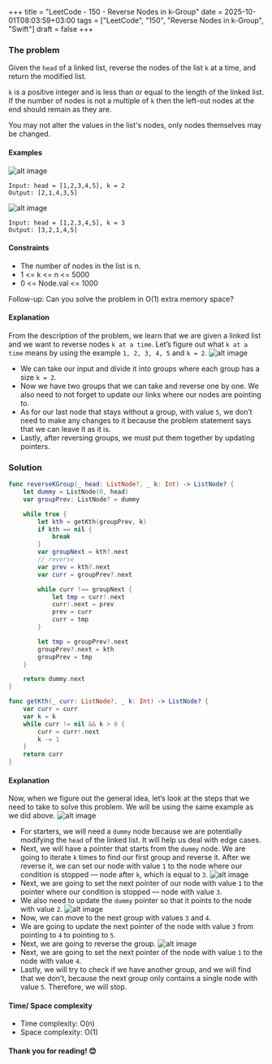 +++
title = "LeetCode - 150 - Reverse Nodes in k-Group"
date = 2025-10-01T08:03:59+03:00
tags = ["LeetCode", "150", "Reverse Nodes in k-Group", "Swift"]
draft = false
+++

### The problem

Given the `head` of a linked list, reverse the nodes of the list `k` at a time, and return the modified list.

`k` is a positive integer and is less than or equal to the length of the linked list. If the number of nodes is not a multiple of `k` then the left-out nodes at the end should remain as they are.

You may not alter the values in the list's nodes, only nodes themselves may be changed.

#### Examples

![alt image](images/reverse_ex1.jpg#center)

```
Input: head = [1,2,3,4,5], k = 2
Output: [2,1,4,3,5]
```

![alt image](images/reverse_ex2.jpg#center)

```
Input: head = [1,2,3,4,5], k = 3
Output: [3,2,1,4,5]
```

#### Constraints

* The number of nodes in the list is n.
* 1 <= k <= n <= 5000
* 0 <= Node.val <= 1000

Follow-up: Can you solve the problem in O(1) extra memory space?

#### Explanation

From the description of the problem, we learn that we are given a linked list and we want to reverse nodes `k at a time`.
Let’s figure out what `k at a time` means by using the example `1, 2, 3, 4, 5` and `k = 2`.
![alt image](images/25.png#center)

* We can take our input and divide it into groups where each group has a size `k = 2`.
* Now we have two groups that we can take and reverse one by one. We also need to not forget to update our links where our nodes are pointing to.
* As for our last node that stays without a group, with value `5`, we don’t need to make any changes to it because the problem statement says that we can leave it as it is.
* Lastly, after reversing groups, we must put them together by updating pointers.

### Solution

```swift
func reverseKGroup(_ head: ListNode?, _ k: Int) -> ListNode? {
    let dummy = ListNode(0, head)
    var groupPrev: ListNode? = dummy

    while true {
        let kth = getKth(groupPrev, k)
        if kth == nil {
            break
        }
        var groupNext = kth?.next
        // reverse
        var prev = kth?.next
        var curr = groupPrev?.next

        while curr !== groupNext {
            let tmp = curr!.next
            curr!.next = prev
            prev = curr
            curr = tmp
        }

        let tmp = groupPrev?.next
        groupPrev?.next = kth
        groupPrev = tmp
    }

    return dummy.next
}

func getKth(_ curr: ListNode?, _ k: Int) -> ListNode? {
    var curr = curr
    var k = k
    while curr != nil && k > 0 {
        curr = curr!.next
        k -= 1
    }
    return curr
}
```

#### Explanation

Now, when we figure out the general idea, let’s look at the steps that we need to take to solve this problem. We will be using the same example as we did above.
![alt image](images/25-1.png#center)

* For starters, we will need a `dummy` node because we are potentially modifying the `head` of the linked list. It will help us deal with edge cases.
* Next, we will have a pointer that starts from the `dummy` node. We are going to iterate `k` times to find our first group and reverse it. After we reverse it, we can set our node with value `1` to the node where our condition is stopped — node after `k`, which is equal to `3`.
  ![alt image](images/25-2.png#center)
* Next, we are going to set the next pointer of our node with value `1` to the pointer where our condition is stopped — node with value `3`.
* We also need to update the `dummy` pointer so that it points to the node with value `2`.
  ![alt image](images/25-3.png#center)
* Now, we can move to the next group with values `3` and `4`.
* We are going to update the next pointer of the node with value `3` from pointing to `4` to pointing to `5`.
* Next, we are going to reverse the group.
  ![alt image](images/25-4.png#center)
* Next, we are going to set the next pointer of the node with value `1` to the node with value `4`.
* Lastly, we will try to check if we have another group, and we will find that we don’t, because the next group only contains a single node with value `5`. Therefore, we will stop.

#### Time/ Space complexity

* Time complexity: O(n)
* Space complexity: O(1)

#### Thank you for reading! 😊
